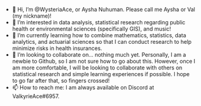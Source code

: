 - 👋 Hi, I’m @WysteriaAce, or Aysha Nuhuman. Please call me Aysha or Val (my nickname)!
- 👀 I’m interested in data analysis, statistical research regarding public health or environmental sciences (specifically GIS), and music!
- 🌱 I’m currently learning how to combine mathematics, statistics, data analytics, and actuarial sciences so that I can conduct research to help minimize risks in health insurances.
- 💞️ I’m looking to collaborate on... nothing much yet. Personally, I am a newbie to Github, so I am not sure how to go about this. However, once I am more comfortable, I will be looking to collaborate with others on statistical research and simple learning experiences if possible. I hope to go far after that, so fingers crossed!
- 📫 How to reach me: I am always available on Discord at ValkyrieAce#6957.

<!---
WysteriaAce/WysteriaAce is a ✨ special ✨ repository because its `README.md` (this file) appears on your GitHub profile.
You can click the Preview link to take a look at your changes.
--->
